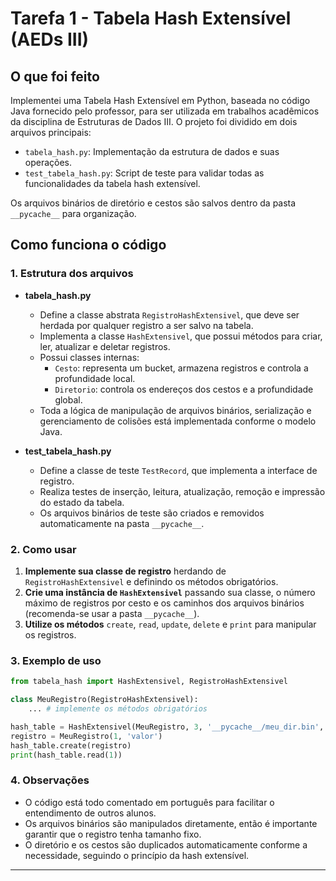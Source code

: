 # Tarefa 1 - Tabela Hash Extensível (AEDs III)

## O que foi feito

Implementei uma Tabela Hash Extensível em Python, baseada no código Java fornecido pelo professor, para ser utilizada em trabalhos acadêmicos da disciplina de Estruturas de Dados III. O projeto foi dividido em dois arquivos principais:

- `tabela_hash.py`: Implementação da estrutura de dados e suas operações.
- `test_tabela_hash.py`: Script de teste para validar todas as funcionalidades da tabela hash extensível.

Os arquivos binários de diretório e cestos são salvos dentro da pasta `__pycache__` para organização.

## Como funciona o código

### 1. Estrutura dos arquivos

- **tabela_hash.py**
  - Define a classe abstrata `RegistroHashExtensivel`, que deve ser herdada por qualquer registro a ser salvo na tabela.
  - Implementa a classe `HashExtensivel`, que possui métodos para criar, ler, atualizar e deletar registros.
  - Possui classes internas:
    - `Cesto`: representa um bucket, armazena registros e controla a profundidade local.
    - `Diretorio`: controla os endereços dos cestos e a profundidade global.
  - Toda a lógica de manipulação de arquivos binários, serialização e gerenciamento de colisões está implementada conforme o modelo Java.

- **test_tabela_hash.py**
  - Define a classe de teste `TestRecord`, que implementa a interface de registro.
  - Realiza testes de inserção, leitura, atualização, remoção e impressão do estado da tabela.
  - Os arquivos binários de teste são criados e removidos automaticamente na pasta `__pycache__`.

### 2. Como usar

1. **Implemente sua classe de registro** herdando de `RegistroHashExtensivel` e definindo os métodos obrigatórios.
2. **Crie uma instância de `HashExtensivel`** passando sua classe, o número máximo de registros por cesto e os caminhos dos arquivos binários (recomenda-se usar a pasta `__pycache__`).
3. **Utilize os métodos** `create`, `read`, `update`, `delete` e `print` para manipular os registros.

### 3. Exemplo de uso

```python
from tabela_hash import HashExtensivel, RegistroHashExtensivel

class MeuRegistro(RegistroHashExtensivel):
    ... # implemente os métodos obrigatórios

hash_table = HashExtensivel(MeuRegistro, 3, '__pycache__/meu_dir.bin', '__pycache__/meu_buckets.bin')
registro = MeuRegistro(1, 'valor')
hash_table.create(registro)
print(hash_table.read(1))
```

### 4. Observações

- O código está todo comentado em português para facilitar o entendimento de outros alunos.
- Os arquivos binários são manipulados diretamente, então é importante garantir que o registro tenha tamanho fixo.
- O diretório e os cestos são duplicados automaticamente conforme a necessidade, seguindo o princípio da hash extensível.

---
